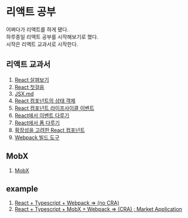 # 리액트 공부

어쩌다가 리액트를 하게 됐다. <br />
하루종일 리액트 공부를 시작해보기로 했다. <br/>
시작은 리액트 교과서로 시작한다.

## 리액트 교과서
1. [React 살펴보기](https://github.com/KimHunJin/Study-Book/blob/master/react/1.%20React%20%EC%82%B4%ED%8E%B4%EB%B3%B4%EA%B8%B0.md)
2. [React 첫걸음](https://github.com/KimHunJin/Study-Book/blob/master/react/2.%20React%20%EC%B2%AB%EA%B1%B8%EC%9D%8C.md)
3. [JSX.md](https://github.com/KimHunJin/Study-Book/blob/master/react/3.%20JSX.md)
4. [React 컴포넌트의 상태 객체](https://github.com/KimHunJin/Study-Book/blob/master/react/4.%20React%20%EC%BB%B4%ED%8F%AC%EB%84%8C%ED%8A%B8%EC%9D%98%20%EC%83%81%ED%83%9C%20%EA%B0%9D%EC%B2%B4.md)
5. [React 컴포넌트 라이프사이클 이벤트](https://github.com/KimHunJin/Study-Book/blob/master/react/5.%20React%20%EC%BB%B4%ED%8F%AC%EB%84%8C%ED%8A%B8%20%EB%9D%BC%EC%9D%B4%ED%94%84%EC%82%AC%EC%9D%B4%ED%81%B4%20%EC%9D%B4%EB%B2%A4%ED%8A%B8.md)
6. [React에서 이벤트 다루기](https://github.com/KimHunJin/Study-Book/blob/master/react/6.%20React%EC%97%90%EC%84%9C%20%EC%9D%B4%EB%B2%A4%ED%8A%B8%20%EB%8B%A4%EB%A3%A8%EA%B8%B0.md)
7. [React에서 폼 다루기](https://github.com/KimHunJin/Study-Book/blob/master/react/7.%20React%EC%97%90%EC%84%9C%20%ED%8F%BC%20%EB%8B%A4%EB%A3%A8%EA%B8%B0.md)
8. [확장성을 고려한 React 컴포넌트](https://github.com/KimHunJin/Study-Book/blob/master/react/8.%20%ED%99%95%EC%9E%A5%EC%84%B1%EC%9D%84%20%EA%B3%A0%EB%A0%A4%ED%95%9C%20React%20%EC%BB%B4%ED%8F%AC%EB%84%8C%ED%8A%B8.md)
12. [Webpack 빌드 도구](https://github.com/KimHunJin/Study-Book/blob/master/react/12.%20Webpack%20%EB%B9%8C%EB%93%9C%20%EB%8F%84%EA%B5%AC.md)

## MobX
1. [MobX](https://github.com/KimHunJin/Study-Book/blob/master/react/MobX.md)


## example
1. [React + Typescript + Webpack => (no CRA)](https://github.com/KimHunJin/Study-Book/tree/master/react/react-typescript)
2. [React + Typescript + MobX + Webpack => (CRA) ; Market Application](https://github.com/KimHunJin/Study-Book/tree/master/react/react-typescript-quick-starter)
